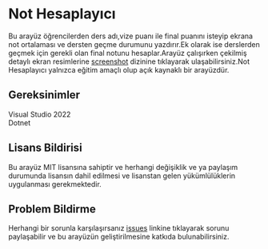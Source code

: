 # Not Hesaplayıcı
Bu arayüz öğrencilerden ders adı,vize puanı ile final puanını isteyip ekrana not ortalaması ve dersten geçme durumunu yazdırır.Ek olarak ise derslerden geçmek için gerekli olan final notunu hesaplar.Arayüz çalışırken çekilmiş detaylı ekran resimlerine [screenshot](https://github.com/Taneristique/NotHesaplayici/tree/main/screenshot/) 
dizinine tıklayarak ulaşabilirsiniz.Not Hesaplayıcı yalnızca eğitim amaçlı olup açık kaynaklı bir arayüzdür.

## Gereksinimler 
Visual Studio 2022<br>
Dotnet

## Lisans Bildirisi 
Bu arayüz MIT lisansına sahiptir ve herhangi değişiklik ve ya paylaşım durumunda lisansın dahil edilmesi ve lisanstan gelen yükümlülüklerin uygulanması gerekmektedir.

## Problem Bildirme 
Herhangi bir sorunla karşılaşırsanız [issues](https://github.com/Taneristique/NotHesaplayici/issues) linkine tıklayarak sorunu paylaşabilir ve bu arayüzün geliştirilmesine katkıda bulunabilirsiniz.
